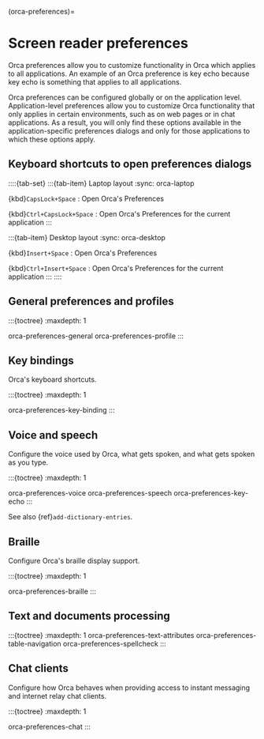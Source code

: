 (orca-preferences)=
# Screen reader preferences

Orca preferences allow you to customize functionality in Orca which applies to all applications. An example of an Orca preference is key echo because key echo is something that applies to all applications.

Orca preferences can be configured globally or on the application level. Application-level preferences allow you to customize Orca functionality that only applies in certain environments, such as on web pages or in chat applications. As a result, you will only find these options available in the application-specific preferences dialogs and only for those applications to which these options apply. 

## Keyboard shortcuts to open preferences dialogs

::::{tab-set}
:::{tab-item} Laptop layout
:sync: orca-laptop

{kbd}`CapsLock+Space`
: Open Orca's Preferences

{kbd}`Ctrl+CapsLock+Space`
: Open Orca's Preferences for the current application
:::

:::{tab-item} Desktop layout
:sync: orca-desktop

{kbd}`Insert+Space`
: Open Orca's Preferences

{kbd}`Ctrl+Insert+Space`
: Open Orca's Preferences for the current application
:::
::::




## General preferences and profiles

:::{toctree}
:maxdepth: 1

orca-preferences-general
orca-preferences-profile
:::

## Key bindings

Orca's keyboard shortcuts. 

:::{toctree}
:maxdepth: 1

orca-preferences-key-binding
:::

## Voice and speech

Configure the voice used by Orca, what gets spoken, and what gets spoken as you type.
 
:::{toctree}
:maxdepth: 1

orca-preferences-voice
orca-preferences-speech
orca-preferences-key-echo
:::

See also {ref}`add-dictionary-entries`.

## Braille 

Configure Orca's braille display support.
 
:::{toctree}
:maxdepth: 1

orca-preferences-braille
:::

## Text and documents processing


:::{toctree}
:maxdepth: 1
orca-preferences-text-attributes
orca-preferences-table-navigation
orca-preferences-spellcheck
:::


## Chat clients

Configure how Orca behaves when providing access to instant messaging and internet relay chat clients. 

:::{toctree}
:maxdepth: 1

orca-preferences-chat
:::

